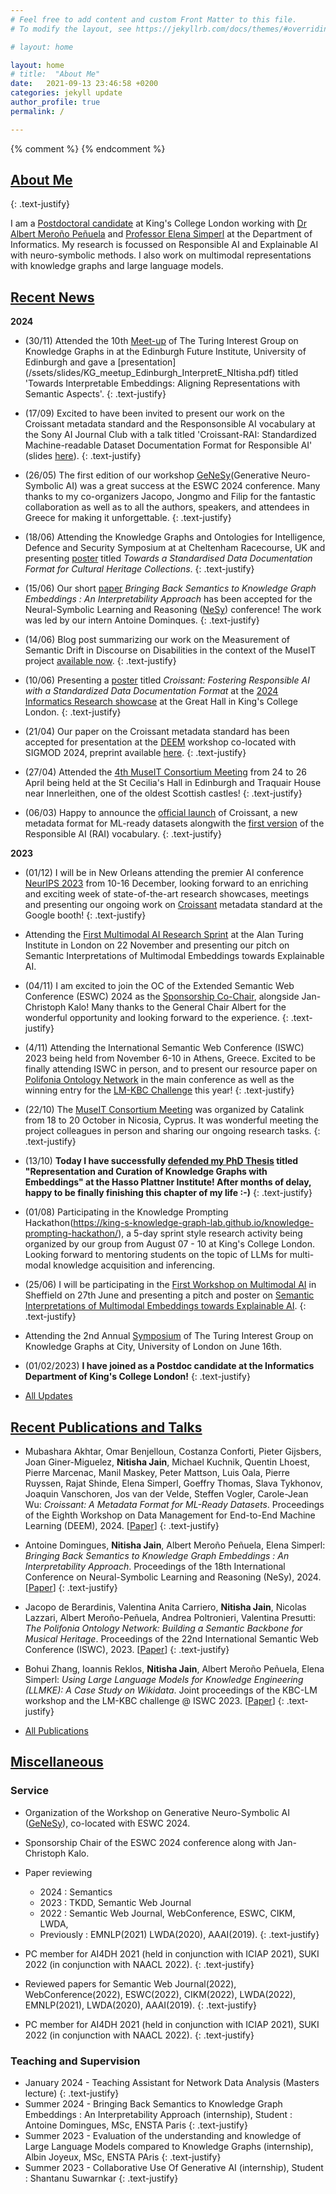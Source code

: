 ```yaml
---
# Feel free to add content and custom Front Matter to this file.
# To modify the layout, see https://jekyllrb.com/docs/themes/#overriding-theme-defaults

# layout: home

layout: home
# title:  "About Me"
date:   2021-09-13 23:46:58 +0200
categories: jekyll update
author_profile: true
permalink: /

---
```

{% comment %}  {% endcomment %} 

## [About Me](/about/) 

{: .text-justify}

I am a [Postdoctoral candidate](https://www.kcl.ac.uk/people/nitisha-jain) at King's College London working with [Dr Albert Meroño Peñuela](https://www.kcl.ac.uk/people/albert-merono-penuela-1) and [Professor Elena Simperl](https://www.kcl.ac.uk/people/elena-simperl) at the Department of Informatics. My research is focussed on Responsible AI and Explainable AI with neuro-symbolic methods. I also work on multimodal representations with knowledge graphs and large language models. 



## [Recent News](/news/)





**2024**


* (30/11) Attended the 10th [Meet-up](https://github.com/turing-knowledge-graphs/meet-ups/blob/main/agenda-10th-meetup.md) of The Turing Interest Group on Knowledge Graphs in at the Edinburgh Future Institute, University of Edinburgh and gave a [presentation] (/ssets/slides/KG_meetup_Edinburgh_InterpretE_NItisha.pdf) titled 'Towards Interpretable Embeddings: Aligning Representations with Semantic Aspects'.
{: .text-justify}

* (17/09) Excited to have been invited to present our work on the Croissant metadata standard and the Responsonsible AI vocabulary at the Sony AI Journal Club with a talk titled 'Croissant-RAI: Standardized Machine-readable Dataset Documentation Format for Responsible AI' (slides [here](/assets/slides/SonyAITalk_ResponsibleAI_with_Croissant.pdf)).
{: .text-justify}

* (26/05) The first edition of our workshop [GeNeSy](https://sites.google.com/view/genesy2024/)(Generative Neuro-Symbolic AI) was a great success at the ESWC 2024 conference. Many thanks to my co-organizers Jacopo, Jongmo and Filip for the fantastic collaboration as well as to all the authors, speakers, and attendees in Greece for making it unforgettable.
{: .text-justify}

* (18/06) Attending the Knowledge Graphs and Ontologies for Intelligence, Defence and Security Symposium at at Cheltenham Racecourse, UK and presenting [poster](/assets/papers/Dstl_Nitisha_Jain_Poster.pdf) titled *Towards a Standardised Data Documentation Format for Cultural Heritage Collections*. 
{: .text-justify}

* (15/06) Our short [paper](/assets/papers/Poster_NeSy.pdf) *Bringing Back Semantics to Knowledge Graph Embeddings : An Interpretability Approach* has been accepted for the Neural-Symbolic Learning and Reasoning ([NeSy](https://sites.google.com/view/nesy2024)) conference! The work was led by our intern Antoine Dominques. 
{: .text-justify}

* (14/06) Blog post summarizing our work on the Measurement of Semantic Drift in Discourse on Disabilities in the context of the MuseIT project [available now](https://www.muse-it.eu/post/preserving-the-past-embracing-the-future-how-museit-is-revolutionizing-cultural-heritage-with-tech).
{: .text-justify}

* (10/06) Presenting a [poster](/assets/papers/KCL_showcase_Croissant_poster_updated.pdf) titled *Croissant: Fostering Responsible AI with a Standardized Data Documentation Format* at the [2024 Informatics Research showcase](https://www.eventbrite.co.uk/e/informatics-research-showcase-2024-discover-how-to-innovate-with-us-tickets-873282991937?aff=oddtdtcreator) at the Great Hall in King's College London. 
{: .text-justify}

* (21/04) Our paper on the Croissant metadata standard has been accepted for presentation at the [DEEM](https://deem-workshop.github.io/) workshop co-located with SIGMOD 2024, preprint available [here](https://arxiv.org/abs/2403.19546). 
{: .text-justify}

* (27/04) Attended the [4th MuseIT Consortium Meeting](https://www.muse-it.eu/post/4th-museit-consortium-meeting-in-scotland) from 24 to 26 April being held at the St Cecilia's Hall in Edinburgh and Traquair House near Innerleithen, one of the oldest Scottish castles! 
{: .text-justify}

* (06/03) Happy to announce the [official launch](https://research.google/blog/croissant-a-metadata-format-for-ml-ready-datasets/) of Croissant, a new metadata format for ML-ready datasets alongwith the [first version](https://docs.mlcommons.org/croissant/docs/croissant-rai-spec.html) of the Responsible AI (RAI) vocabulary. 
{: .text-justify}


**2023**

* (01/12) I will be in New Orleans attending the premier AI conference [NeurIPS 2023](https://neurips.cc/Conferences/2023) from 10-16 December, looking forward to an enriching and exciting week of state-of-the-art research showcases, meetings and presenting our ongoing work on [Croissant](https://github.com/mlcommons/croissant) metadata standard at the Google booth!
{: .text-justify}

* Attending the [First Multimodal AI Research Sprint](https://multimodalai.github.io/multimodalai-sprint23/) at the Alan Turing Institute in London on 22 November and presenting our pitch on Semantic Interpretations of Multimodal Embeddings towards Explainable AI.


* (04/11) I am excited to join the OC of the Extended Semantic Web Conference (ESWC) 2024 as the [Sponsorship Co-Chair](https://2024.eswc-conferences.org/organising-committee/), alongside Jan-Christoph Kalo! Many thanks to the General Chair Albert for the wonderful opportunity and looking forward to the experience. 
{: .text-justify}

* (4/11) Attending the International Semantic Web Conference (ISWC) 2023 being held from November 6-10 in Athens, Greece. Excited to be finally attending ISWC in person, and to present our resource paper on [Polifonia Ontology Network](https://iswc2023.semanticweb.org/accepted-papers/) in the main conference as well as the winning entry for the [LM-KBC Challenge](https://lm-kbc.github.io/challenge2023/) this year! 
{: .text-justify}

* (22/10) The [MuseIT Consortium Meeting](https://www.muse-it.eu/post/a-learning-workshop-on-how-to-achieve-accessibility-and-inclusion-while-preparing-for-project-events) was organized by Catalink from 18 to 20 October in Nicosia, Cyprus. It was wonderful meeting the project colleagues in person and sharing our ongoing research tasks.
{: .text-justify}

* (13/10) **Today I have successfully [defended my PhD Thesis](https://www.linkedin.com/posts/nitisha-jain_art-activity-7123241991886270464-uUOx?utm_source=share&utm_medium=member_desktop) titled "Representation and Curation of Knowledge Graphs with Embeddings" at the Hasso Plattner Institute! After months of delay, happy to be finally finishing this chapter of my life :-)**
{: .text-justify}

* (01/08) Participating in the Knowledge Prompting Hackathon(https://king-s-knowledge-graph-lab.github.io/knowledge-prompting-hackathon/), a 5-day sprint style research activity being organized by our group from August 07 - 10 at King's College London. Looking forward to mentoring students on the topic of LLMs for multi-modal knowledge acquisition and inferencing.

* (25/06) I will be participating in the [First Workshop on Multimodal AI](https://multimodalai.github.io/multimodalai23/) in Sheffield on 27th June and presenting a pitch and poster on [Semantic Interpretations of Multimodal Embeddings towards Explainable AI]().
{: .text-justify} 

* Attending the 2nd Annual [Symposium](https://github.com/turing-knowledge-graphs/meet-ups/blob/main/symposium-2023.md) of The Turing Interest Group on Knowledge Graphs at City, University of London on June 16th.


* (01/02/2023) **I have joined as a Postdoc candidate at the Informatics Department of King's College London!**
{: .text-justify}

* [All Updates](/news/)



## [Recent Publications and Talks](/publications/)

* Mubashara Akhtar, Omar Benjelloun, Costanza Conforti, Pieter Gijsbers, Joan Giner-Miguelez, **Nitisha Jain**, Michael Kuchnik, Quentin Lhoest, Pierre Marcenac, Manil Maskey, Peter Mattson, Luis Oala, Pierre Ruyssen, Rajat Shinde, Elena Simperl, Goeffry Thomas, Slava Tykhonov, Joaquin Vanschoren, Jos van der Velde, Steffen Vogler, Carole-Jean Wu: *Croissant: A Metadata Format for ML-Ready Datasets*. Proceedings of the Eighth Workshop on Data Management for End-to-End Machine Learning (DEEM), 2024. [[Paper](https://dl.acm.org/doi/abs/10.1145/3650203.3663326)] 
{: .text-justify}

* Antoine Domingues, **Nitisha Jain**, Albert Meroño Peñuela, Elena Simperl: *Bringing Back Semantics to Knowledge Graph
Embeddings : An Interpretability Approach*. Proceedings of the 18th International Conference on Neural-Symbolic
Learning and Reasoning (NeSy), 2024. [[Paper](https://kclpure.kcl.ac.uk/ws/portalfiles/portal/273022079/NeSy_final.pdf)] 
{: .text-justify}

* Jacopo de Berardinis, Valentina Anita Carriero, **Nitisha Jain**, Nicolas Lazzari, Albert Meroño-Peñuela, Andrea Poltronieri, Valentina Presutti: *The Polifonia Ontology Network: Building a Semantic Backbone for Musical Heritage*. Proceedings of the 22nd International Semantic Web Conference (ISWC), 2023. [[Paper](https://link.springer.com/chapter/10.1007/978-3-031-47243-5_17)] 
{: .text-justify}

* Bohui Zhang, Ioannis Reklos, **Nitisha Jain**, Albert Meroño Peñuela, Elena Simperl: *Using Large Language Models for Knowledge Engineering (LLMKE): A Case Study on Wikidata*. Joint proceedings of the KBC-LM workshop and the LM-KBC challenge @ ISWC 2023. [[Paper](https://ceur-ws.org/Vol-3577/paper8.pdf)] 
{: .text-justify}



* [All Publications](/publications/)

<!---

* Nitisha Jain, Christian Bartz, Tobias Bredow, Emanuel Metzenthin, Jona Otholt, Ralf Krestel: *Semantic Analysis of Cultural Heritage Data: Aligning Paintings and Descriptions in Art-Historic Collections*. Proceedings of the International Workshop on Fine Art Pattern Extraction and Recognition (FAPER@ICPR), 2020. [[Paper](/assets/papers/CRC_Semantic Analysis of Cultural Heritage Data- Aligning Paintings and Descriptions in Art-Historic Collections.pdf)]
{: .text-justify}

* Nitisha Jain, Ralf Krestel: *Learning Fine-Grained Semantics for Multi-Relational Data*. Proceedings of the International Semantic Web Conference, Posters and Demos (ISWC), 2020. [[Paper](/assets/papers/Learning Fine-Grained Semantics for Multi-Relational Data.pdf)] [[Poster](/assets/papers/ISWC_poster.pdf)]
{: .text-justify}

* Nitisha Jain: *Multimodal Knowledge Graphs for Semantic Analysis of Cultural Heritage Data*.  Invited Talk at the Workshop on Knowledge Bases and Multiple Modalities (KBMM@AKBC) 2020. [[Abstract](/assets/papers/MMKB2020_Nitisha_Jain.pdf)]
{: .text-justify}

* Nitisha Jain: *Domain-Specific Knowledge Graph Construction for Semantic Analysis*. Proceedings of the Extended Semantic Web Conference (ESWC), 2020. [[Paper](/assets/papers/Domain-Specific Knowledge Graph Construction for Semantic Analysis.pdf)] [[Poster](/assets/papers/264-Jain.pdf)]
{: .text-justify}

* Nitisha Jain, Christian Bartz, Ralf Krestel: *Automatic Matching of Paintings and Descriptions in Art-Historic Archives using Multimodal Analysis*. Proceedings of the International Workshop on Artificial Intelligence for Historical Image Enrichment and Access (AI4HI@LREC), 2020. [[Paper](assets/papers/4_Final_Paper.pdf)]
{: .text-justify}

* Simon Razniewski, Nitisha Jain, Paramita Mirza, Gerhard Weikum: *Coverage of Information Extraction from Sentences and Paragraphs*. Proceedings of the Conference on Empirical Methods in Natural Language Processing and the International Joint Conference on Natural Language Processing (EMNLP-IJCNLP), 2019. [[Paper](/assets/papers/Coverage of Information Extraction from Sentences and Paragraphs.pdf)]
{: .text-justify}
 
* Nitisha Jain, Ralf Krestel: *Who is Mona L.? Identifying Mentions of Artworks in Historical Archives*. International Conference on Theory and Practice of Digital Libraries (TPDL), 2019. [[Paper](/assets/papers/Who_is_Mona_L_Identifying_Mentions_of_Artworks_in_Historical_Archives.pdf)]
{: .text-justify}




<!--- # [Projects](/projects) --->

## [Miscellaneous](/miscellaneous/) 


### Service

* Organization of the Workshop on Generative Neuro-Symbolic AI ([GeNeSy](https://sites.google.com/view/genesy2024/)), co-located with ESWC 2024.

* Sponsorship Chair of the ESWC 2024 conference along with Jan-Christoph Kalo. 

* Paper reviewing 
	* 2024 : Semantics 
	* 2023 : TKDD, Semantic Web Journal
	* 2022 : Semantic Web Journal, WebConference, ESWC, CIKM, LWDA, 
	* Previously : EMNLP(2021) LWDA(2020), AAAI(2019).
{: .text-justify}

* PC member for AI4DH 2021 (held in conjunction with ICIAP 2021), SUKI 2022 (in conjunction with NAACL 2022).
{: .text-justify}

* Reviewed papers for Semantic Web Journal(2022), WebConference(2022), ESWC(2022), CIKM(2022), LWDA(2022), EMNLP(2021), LWDA(2020), AAAI(2019).
{: .text-justify}
* PC member for AI4DH 2021 (held in conjunction with ICIAP 2021), SUKI 2022 (in conjunction with NAACL 2022).
{: .text-justify}


### Teaching and Supervision

* January 2024 - Teaching Assistant for Network Data Analysis (Masters lecture)
{: .text-justify}
* Summer 2024 - Bringing Back Semantics to Knowledge Graph Embeddings : An Interpretability Approach (internship), Student : Antoine Domingues, MSc, ENSTA Paris
{: .text-justify}
* Summer 2023 - Evaluation of the understanding and knowledge of Large Language Models compared to Knowledge Graphs (internship),  Albin Joyeux, MSc, ENSTA PAris
{: .text-justify}
* Summer 2023 - Collaborative Use Of Generative AI (internship), Student : Shantanu Suwarnkar
{: .text-justify}


